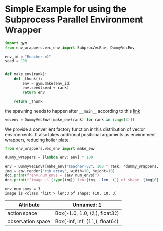
# Simple Example for using the Subprocess Parallel Environment Wrapper

```python
import gym
from env_wrappers.vec_env import SubprocVecEnv, DummyVecEnv

env_id = "Reacher-v2"
seed = 100


def make_env(rank):
    def _thunk():
        env = gym.make(env_id)
        env.seed(seed + rank)
        return env

    return _thunk
```

the spawning needs to happen after `__main__` according to this 
[link](https://github.com/hill-a/stable-baselines/issues/483)

```python
vecenv = DummyVecEnv([make_env(rank) for rank in range(3)])
```

We provide a convenient factory function in this distribution of vector 
environments. It also takes additional positional arguments as
environment wrappers, reducing boiler plate.

```python
from env_wrappers.vec_env import make_env

dummy_wrappers = [lambda env: env] * 100

env = DummyVecEnv([make_env("Reacher-v2", 100 * rank, *dummy_wrappers, ) for rank in range(3)])
img = env.render('rgb_array', width=10, height=10)
doc.print(f"env.num_envs = {env.num_envs}")
doc.print(f"image is {type(img)} len:{img.__len__()} of shape: {img[0].shape}")
```

```
env.num_envs = 3
image is <class 'list'> len:3 of shape: (10, 10, 3)
```
| Attribute         | Unnamed: 1                     |
|-------------------|--------------------------------|
| action space      | Box(-1.0, 1.0, (2,), float32)  |
| observation space | Box(-inf, inf, (11,), float64) |
